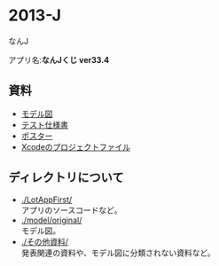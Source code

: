 2013-J
======

なんJ

アプリ名:**なんJくじ ver33.4**


資料
------
* [モデル図](/model/diagram.asta)
* [テスト仕様書](/その他資料/テスト仕様書.pdf)
* [ポスター](/その他資料/ポスター.pdf)
* [Xcodeのプロジェクトファイル](/LotAppFirst/LotAppFirst.xcodeproj)

ディレクトリについて
------
* [./LotAppFirst/](/LotAppFirst/)  
  アプリのソースコードなど。
* [./model/original/](/model/original/)  
  モデル図。
* [./その他資料/](/その他資料/)  
  発表関連の資料や、モデル図に分類されない資料など。
